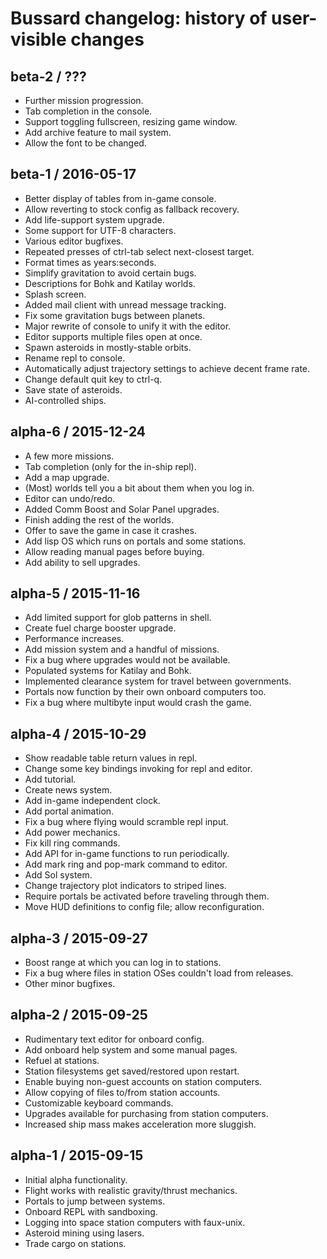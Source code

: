 # Bussard changelog: history of user-visible changes

## beta-2 / ???

* Further mission progression.
* Tab completion in the console.
* Support toggling fullscreen, resizing game window.
* Add archive feature to mail system.
* Allow the font to be changed.

## beta-1 / 2016-05-17

* Better display of tables from in-game console.
* Allow reverting to stock config as fallback recovery.
* Add life-support system upgrade.
* Some support for UTF-8 characters.
* Various editor bugfixes.
* Repeated presses of ctrl-tab select next-closest target.
* Format times as years:seconds.
* Simplify gravitation to avoid certain bugs.
* Descriptions for Bohk and Katilay worlds.
* Splash screen.
* Added mail client with unread message tracking.
* Fix some gravitation bugs between planets.
* Major rewrite of console to unify it with the editor.
* Editor supports multiple files open at once.
* Spawn asteroids in mostly-stable orbits.
* Rename repl to console.
* Automatically adjust trajectory settings to achieve decent frame rate.
* Change default quit key to ctrl-q.
* Save state of asteroids.
* AI-controlled ships.

## alpha-6 / 2015-12-24

* A few more missions.
* Tab completion (only for the in-ship repl).
* Add a map upgrade.
* (Most) worlds tell you a bit about them when you log in.
* Editor can undo/redo.
* Added Comm Boost and Solar Panel upgrades.
* Finish adding the rest of the worlds.
* Offer to save the game in case it crashes.
* Add lisp OS which runs on portals and some stations.
* Allow reading manual pages before buying.
* Add ability to sell upgrades.

## alpha-5 / 2015-11-16

* Add limited support for glob patterns in shell.
* Create fuel charge booster upgrade.
* Performance increases.
* Add mission system and a handful of missions.
* Fix a bug where upgrades would not be available.
* Populated systems for Katilay and Bohk.
* Implemented clearance system for travel between governments.
* Portals now function by their own onboard computers too.
* Fix a bug where multibyte input would crash the game.

## alpha-4 / 2015-10-29

* Show readable table return values in repl.
* Change some key bindings invoking for repl and editor.
* Add tutorial.
* Create news system.
* Add in-game independent clock.
* Add portal animation.
* Fix a bug where flying would scramble repl input.
* Add power mechanics.
* Fix kill ring commands.
* Add API for in-game functions to run periodically.
* Add mark ring and pop-mark command to editor.
* Add Sol system.
* Change trajectory plot indicators to striped lines.
* Require portals be activated before traveling through them.
* Move HUD definitions to config file; allow reconfiguration.

## alpha-3 / 2015-09-27

* Boost range at which you can log in to stations.
* Fix a bug where files in station OSes couldn't load from releases.
* Other minor bugfixes.

## alpha-2 / 2015-09-25

* Rudimentary text editor for onboard config.
* Add onboard help system and some manual pages.
* Refuel at stations.
* Station filesystems get saved/restored upon restart.
* Enable buying non-guest accounts on station computers.
* Allow copying of files to/from station accounts.
* Customizable keyboard commands.
* Upgrades available for purchasing from station computers.
* Increased ship mass makes acceleration more sluggish.

## alpha-1 / 2015-09-15

* Initial alpha functionality.
* Flight works with realistic gravity/thrust mechanics.
* Portals to jump between systems.
* Onboard REPL with sandboxing.
* Logging into space station computers with faux-unix.
* Asteroid mining using lasers.
* Trade cargo on stations.
